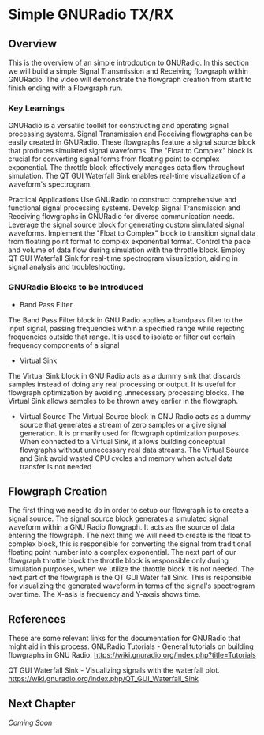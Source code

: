 # Simple GNURadio TX/RX
## Overview
This is the overview of an simple introdcution to GNURadio. In this section we will build a simple Signal Transmission and Receiving flowgraph within GNURadio.
The video will demonstrate the flowgraph creation from start to finish ending with a Flowgraph run.

### Key Learnings
GNURadio is a versatile toolkit for constructing and operating signal processing systems.
Signal Transmission and Receiving flowgraphs can be easily created in GNURadio.
These flowgraphs feature a signal source block that produces simulated signal waveforms.
The "Float to Complex" block is crucial for converting signal forms from floating point to complex exponential.
The throttle block effectively manages data flow throughout simulation.
The QT GUI Waterfall Sink enables real-time visualization of a waveform's spectrogram.

Practical Applications
Use GNURadio to construct comprehensive and functional signal processing systems.
Develop Signal Transmission and Receiving flowgraphs in GNURadio for diverse communication needs.
Leverage the signal source block for generating custom simulated signal waveforms.
Implement the "Float to Complex" block to transition signal data from floating point format to complex exponential format.
Control the pace and volume of data flow during simulation with the throttle block.
Employ QT GUI Waterfall Sink for real-time spectrogram visualization, aiding in signal analysis and troubleshooting.

### GNURadio Blocks to be Introduced

* Band Pass Filter

The Band Pass Filter block in GNU Radio applies a bandpass filter to the input signal, passing frequencies within a specified range while rejecting frequencies outside that range. It is used to isolate or filter out certain frequency components of a signal

* Virtual Sink

The Virtual Sink block in GNU Radio acts as a dummy sink that discards samples instead of doing any real processing or output. It is useful for flowgraph optimization by avoiding unnecessary processing blocks. The Virtual Sink allows samples to be thrown away earlier in the flowgraph.

* Virtual Source 
The Virtual Source block in GNU Radio acts as a dummy source that generates a stream of zero samples or a give signal generation. It is primarily used for flowgraph optimization purposes. When connected to a Virtual Sink, it allows building conceptual flowgraphs without unnecessary real data streams. The Virtual Source and Sink avoid wasted CPU cycles and memory when actual data transfer is not needed



## Flowgraph Creation
The first thing we need to do in order to setup our flowgraph is to create a signal source. The signal source block generates a simulated signal waveform within a GNU Radio flowgraph. It acts as the source of data entering the flowgraph. The next thing we will need to create is the float to complex block, this is responsible for converting the signal from traditional floating point number into a complex exponential. The next part of our flowgraph throttle block the throttle block is responsible only during simulation purposes, when we utilize the throttle block it is not needed. The next part of the flowgraph is the QT GUI Water fall Sink. This is responsible for visualizing the generated waveform in terms of the signal's spectrogram over time. The X-asis is frequency and Y-axsis shows time. 

## References
These are some relevant links for the documentation for GNURadio that might aid in this process. 
GNURadio Tutorials - General tutorials on building flowgraphs in GNU Radio.
https://wiki.gnuradio.org/index.php?title=Tutorials

QT GUI Waterfall Sink - Visualizing signals with the waterfall plot.
https://wiki.gnuradio.org/index.php/QT_GUI_Waterfall_Sink

## Next Chapter
_Coming Soon_